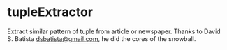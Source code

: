 # tupleExtractor
Extract similar pattern of tuple from article or newspaper.
Thanks to David S. Batista <dsbatista@gmail.com>, he did the cores of the snowball.
